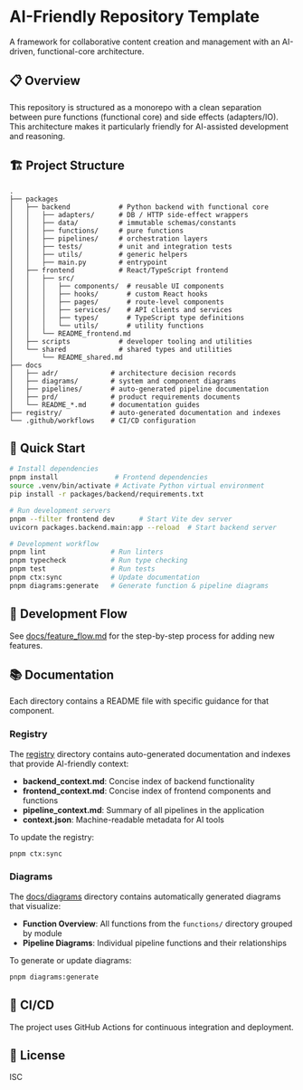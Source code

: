# AI-Friendly Repository Template

A framework for collaborative content creation and management with an AI-driven, functional-core architecture.

## 📋 Overview

This repository is structured as a monorepo with a clean separation between pure functions (functional core) and side effects (adapters/IO). This architecture makes it particularly friendly for AI-assisted development and reasoning.

## 🏗️ Project Structure

```
.
├── packages
│   ├── backend            # Python backend with functional core
│   │   ├── adapters/      # DB / HTTP side-effect wrappers
│   │   ├── data/          # immutable schemas/constants
│   │   ├── functions/     # pure functions
│   │   ├── pipelines/     # orchestration layers
│   │   ├── tests/         # unit and integration tests
│   │   ├── utils/         # generic helpers
│   │   ├── main.py        # entrypoint
│   ├── frontend           # React/TypeScript frontend
│   │   ├── src/
│   │   │   ├── components/  # reusable UI components
│   │   │   ├── hooks/       # custom React hooks
│   │   │   ├── pages/       # route-level components
│   │   │   ├── services/    # API clients and services
│   │   │   ├── types/       # TypeScript type definitions
│   │   │   └── utils/       # utility functions
│   │   └── README_frontend.md
│   ├── scripts            # developer tooling and utilities
│   └── shared             # shared types and utilities
│       └── README_shared.md
├── docs
│   ├── adr/             # architecture decision records
│   ├── diagrams/        # system and component diagrams
│   ├── pipelines/       # auto-generated pipeline documentation
│   ├── prd/             # product requirements documents
│   └── README_*.md      # documentation guides
├── registry/            # auto-generated documentation and indexes
└── .github/workflows    # CI/CD configuration
```

## 🚀 Quick Start

```bash
# Install dependencies
pnpm install              # Frontend dependencies
source .venv/bin/activate # Activate Python virtual environment
pip install -r packages/backend/requirements.txt

# Run development servers
pnpm --filter frontend dev      # Start Vite dev server
uvicorn packages.backend.main:app --reload  # Start backend server

# Development workflow
pnpm lint                # Run linters
pnpm typecheck           # Run type checking
pnpm test                # Run tests
pnpm ctx:sync            # Update documentation
pnpm diagrams:generate   # Generate function & pipeline diagrams
```

## 📝 Development Flow

See [docs/feature_flow.md](docs/feature_flow.md) for the step-by-step process for adding new features.

## 📚 Documentation

Each directory contains a README file with specific guidance for that component.

### Registry

The [registry](registry/) directory contains auto-generated documentation and indexes that provide AI-friendly context:

- **backend_context.md**: Concise index of backend functionality
- **frontend_context.md**: Concise index of frontend components and functions
- **pipeline_context.md**: Summary of all pipelines in the application
- **context.json**: Machine-readable metadata for AI tools

To update the registry:

```bash
pnpm ctx:sync
```

### Diagrams

The [docs/diagrams](docs/diagrams/) directory contains automatically generated diagrams that visualize:

- **Function Overview**: All functions from the `functions/` directory grouped by module
- **Pipeline Diagrams**: Individual pipeline functions and their relationships

To generate or update diagrams:

```bash
pnpm diagrams:generate
```

## 🔄 CI/CD

The project uses GitHub Actions for continuous integration and deployment.

## 📄 License

ISC
